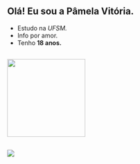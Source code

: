 ## Olá! Eu sou a Pâmela Vitória.
- Estudo na <i>UFSM.</i>
- Info por amor.
- Tenho <b>18 anos.</b>
##
 <div>   <a href="https://github.com/pamlaaa">   <img height="180em" src="https://github-readme-stats.vercel.app/api?username=pamlaaa&show_icons=true&theme=dracula&include_all_commits=false&count_private=true"/></div>
  
  ##
  
  <div>    <a href = "mailto:contatopamelaaabrandao@gmail.com"><img src="https://img.shields.io/badge/-Gmail-%23333?style=for-the-badge&logo=gmail&logoColor=white" target="_blank"></a></div>
  
  
  
  
